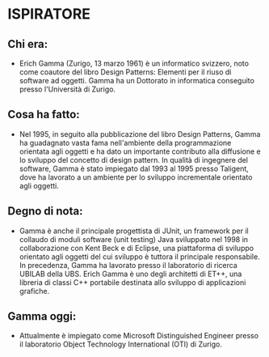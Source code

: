 # ISPIRATORE

## Chi era:
- Erich Gamma (Zurigo, 13 marzo 1961) è un informatico svizzero, noto come coautore del libro Design Patterns: Elementi per il riuso di software ad oggetti. Gamma ha un Dottorato in informatica conseguito presso l'Università di Zurigo.

## Cosa ha fatto:
- Nel 1995, in seguito alla pubblicazione del libro Design Patterns, Gamma ha guadagnato vasta fama nell'ambiente della programmazione orientata agli oggetti e ha dato un importante contributo alla diffusione e lo sviluppo del concetto di design pattern. In qualità di ingegnere del software, Gamma è stato impiegato dal 1993 al 1995 presso Taligent, dove ha lavorato a un ambiente per lo sviluppo incrementale orientato agli oggetti.

## Degno di nota:
- Gamma è anche il principale progettista di JUnit, un framework per il collaudo di moduli software (unit testing) Java sviluppato nel 1998 in collaborazione con Kent Beck e di Eclipse, una piattaforma di sviluppo orientato agli oggetti del cui sviluppo è tuttora il principale responsabile. In precedenza, Gamma ha lavorato presso il laboratorio di ricerca UBILAB della UBS. Erich Gamma è uno degli architetti di ET++, una libreria di classi C++ portabile destinata allo sviluppo di applicazioni grafiche.

## Gamma oggi:
- Attualmente è impiegato come Microsoft Distinguished Engineer presso il laboratorio Object Technology International (OTI) di Zurigo.





